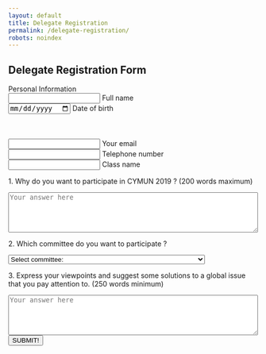 ```yaml
---
layout: default
title: Delegate Registration
permalink: /delegate-registration/
robots: noindex
---
```

<h2>Delegate Registration Form</h2>
Personal Information
<form method="POST" action="https://formspree.io/cymun2019.official@gmail.com">
	   <div class="group">      
    <input type="text" required name="fullname">
      <span class="highlight"></span>
      <span class="bar"></span>
     <label>Full name</label>
   </div>

   <div class="group">      
<input type="date" class="form-control" id="dateofbirth" name="dateofbirth" placeholder="Date of Birth">
      <span class="highlight"></span>
      <span class="bar"></span>
     <label>Date of birth</label>
   </div>


  <div class="group" style="margin-top: 50">      
    <input type="text" required name="email">
      <span class="highlight"></span>
      <span class="bar"></span>
     <label>Your email</label>
   </div>
     <div class="group">      
    <input type="number" required name="phonenumber">
      <span class="highlight"></span>
      <span class="bar"></span>
     <label>Telephone number</label>
   </div>   
        <div class="group">      
    <input type="text" required name="class">
      <span class="highlight"></span>
      <span class="bar"></span>
     <label>Class name</label>
   </div>   
    <p>1. Why do you want to participate in CYMUN 2019 ? (200 words maximum)</p>
    <textarea name="question1" id="q1" rows = "5" cols = "60" placeholder="Your answer here"></textarea>
   <p> 2. Which committee do you want to participate ?</p>
<div class="custom-select" style="width:200px;">
  <select>
    <option value="0">Select committee:</option>
    <option value="1">United Nations General Assembly Third Committee - SOCHUM</option>
    <option value="2">World Health Organisation - WHO</option>
    <option value="3">United Nations Children's Fund - UNICEF</option>
  </select>
</div>
<p>3. Express your viewpoints and suggest some solutions to a global issue that you pay attention to. (250 words minimum)</p>
    <textarea name="question2" id="q2" rows = "5" cols = "60" placeholder="Your answer here"></textarea>
<button style="display: block;" type="submit">SUBMIT!</button>
</form>
